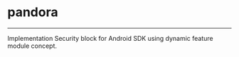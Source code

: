 # pandora
----------

Implementation Security block for Android SDK using dynamic feature module concept.